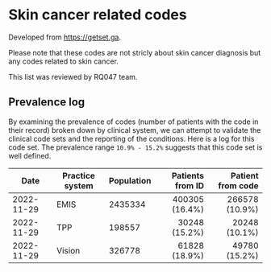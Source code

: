 # Skin cancer related codes

Developed from https://getset.ga.

Please note that these codes are not stricly about skin cancer diagnosis but any codes related to skin cancer. 

This list was reviewed by RQ047 team.

## Prevalence log

By examining the prevalence of codes (number of patients with the code in their record) broken down by clinical system, we can attempt to validate the clinical code sets and the reporting of the conditions. Here is a log for this code set. The prevalence range `10.9% - 15.2%` suggests that this code set is well defined.

| Date       | Practice system | Population | Patients from ID | Patient from code |
| ---------- | --------------- | ---------- | ---------------: | ----------------: |
| 2022-11-29 | EMIS            | 2435334    |  400305 (16.4%)  |  266578 (10.9%)   |
| 2022-11-29 | TPP             | 198557     |   30248 (15.2%)  |   20248 (10.1%)   |
| 2022-11-29 | Vision          | 326778     |   61828 (18.9%)  |   49780 (15.2%)   |